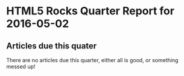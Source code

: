 HTML5 Rocks Quarter Report for 2016-05-02
=========================================

Articles due this quater
------------------------

There are no articles due this quarter, either all is good, or something messed up!

